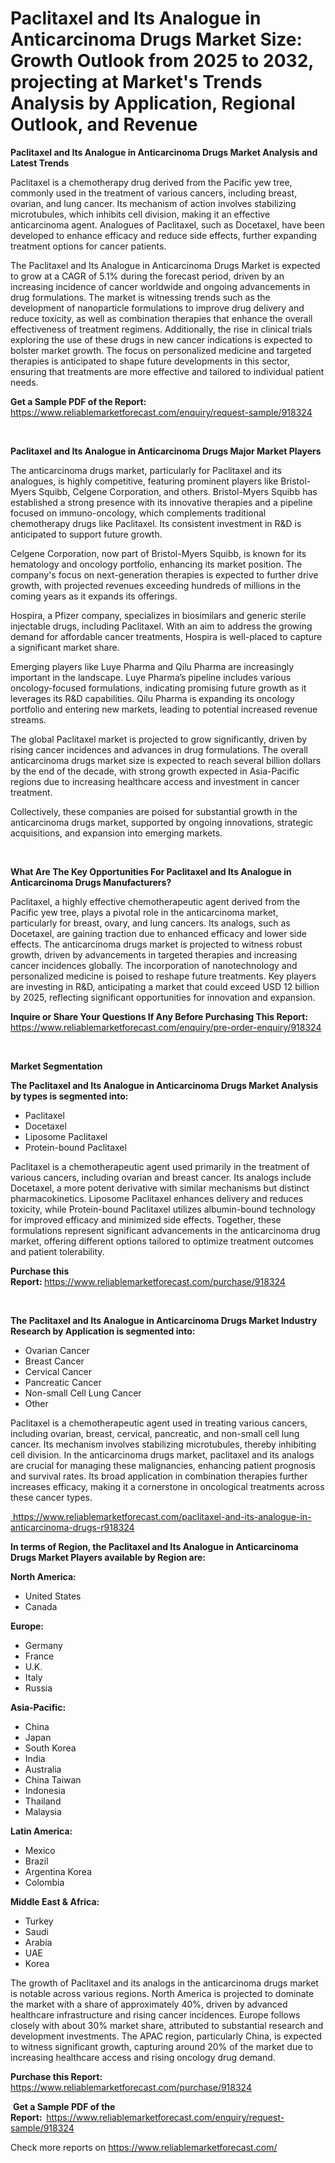 <p><h1>Paclitaxel and Its Analogue in Anticarcinoma Drugs Market Size: Growth Outlook from 2025 to 2032, projecting at Market's Trends Analysis by Application, Regional Outlook, and Revenue</h1></p><p><strong>Paclitaxel and Its Analogue in Anticarcinoma Drugs Market Analysis and Latest Trends</strong></p>
<p><p>Paclitaxel is a chemotherapy drug derived from the Pacific yew tree, commonly used in the treatment of various cancers, including breast, ovarian, and lung cancer. Its mechanism of action involves stabilizing microtubules, which inhibits cell division, making it an effective anticarcinoma agent. Analogues of Paclitaxel, such as Docetaxel, have been developed to enhance efficacy and reduce side effects, further expanding treatment options for cancer patients.</p><p>The Paclitaxel and Its Analogue in Anticarcinoma Drugs Market is expected to grow at a CAGR of 5.1% during the forecast period, driven by an increasing incidence of cancer worldwide and ongoing advancements in drug formulations. The market is witnessing trends such as the development of nanoparticle formulations to improve drug delivery and reduce toxicity, as well as combination therapies that enhance the overall effectiveness of treatment regimens. Additionally, the rise in clinical trials exploring the use of these drugs in new cancer indications is expected to bolster market growth. The focus on personalized medicine and targeted therapies is anticipated to shape future developments in this sector, ensuring that treatments are more effective and tailored to individual patient needs.</p></p>
<p><strong>Get a Sample PDF of the Report:&nbsp;</strong> <a href="https://www.reliablemarketforecast.com/enquiry/request-sample/918324?utm_campaign=3170&utm_medium=2&utm_source=Github&utm_content=ia&utm_term=07032025&utm_id=paclitaxel-and-its-analogue-in-anticarcinoma-drugs">https://www.reliablemarketforecast.com/enquiry/request-sample/918324</a></p>
<p>&nbsp;</p>
<p><strong>Paclitaxel and Its Analogue in Anticarcinoma Drugs Major Market Players</strong></p>
<p><p>The anticarcinoma drugs market, particularly for Paclitaxel and its analogues, is highly competitive, featuring prominent players like Bristol-Myers Squibb, Celgene Corporation, and others. Bristol-Myers Squibb has established a strong presence with its innovative therapies and a pipeline focused on immuno-oncology, which complements traditional chemotherapy drugs like Paclitaxel. Its consistent investment in R&D is anticipated to support future growth.</p><p>Celgene Corporation, now part of Bristol-Myers Squibb, is known for its hematology and oncology portfolio, enhancing its market position. The company's focus on next-generation therapies is expected to further drive growth, with projected revenues exceeding hundreds of millions in the coming years as it expands its offerings.</p><p>Hospira, a Pfizer company, specializes in biosimilars and generic sterile injectable drugs, including Paclitaxel. With an aim to address the growing demand for affordable cancer treatments, Hospira is well-placed to capture a significant market share.</p><p>Emerging players like Luye Pharma and Qilu Pharma are increasingly important in the landscape. Luye Pharma’s pipeline includes various oncology-focused formulations, indicating promising future growth as it leverages its R&D capabilities. Qilu Pharma is expanding its oncology portfolio and entering new markets, leading to potential increased revenue streams.</p><p>The global Paclitaxel market is projected to grow significantly, driven by rising cancer incidences and advances in drug formulations. The overall anticarcinoma drugs market size is expected to reach several billion dollars by the end of the decade, with strong growth expected in Asia-Pacific regions due to increasing healthcare access and investment in cancer treatment.</p><p>Collectively, these companies are poised for substantial growth in the anticarcinoma drugs market, supported by ongoing innovations, strategic acquisitions, and expansion into emerging markets.</p></p>
<p>&nbsp;</p>
<p><strong>What Are The Key Opportunities For Paclitaxel and Its Analogue in Anticarcinoma Drugs Manufacturers?</strong></p>
<p><p>Paclitaxel, a highly effective chemotherapeutic agent derived from the Pacific yew tree, plays a pivotal role in the anticarcinoma market, particularly for breast, ovary, and lung cancers. Its analogs, such as Docetaxel, are gaining traction due to enhanced efficacy and lower side effects. The anticarcinoma drugs market is projected to witness robust growth, driven by advancements in targeted therapies and increasing cancer incidences globally. The incorporation of nanotechnology and personalized medicine is poised to reshape future treatments. Key players are investing in R&D, anticipating a market that could exceed USD 12 billion by 2025, reflecting significant opportunities for innovation and expansion.</p></p>
<p><strong>Inquire or Share Your Questions If Any Before Purchasing This Report:</strong> <a href="https://www.reliablemarketforecast.com/enquiry/pre-order-enquiry/918324?utm_campaign=3170&utm_medium=2&utm_source=Github&utm_content=ia&utm_term=07032025&utm_id=paclitaxel-and-its-analogue-in-anticarcinoma-drugs">https://www.reliablemarketforecast.com/enquiry/pre-order-enquiry/918324</a></p>
<p>&nbsp;</p>
<p><strong>Market Segmentation</strong></p>
<p><strong>The Paclitaxel and Its Analogue in Anticarcinoma Drugs Market Analysis by types is segmented into:</strong></p>
<p><ul><li>Paclitaxel</li><li>Docetaxel</li><li>Liposome Paclitaxel</li><li>Protein-bound Paclitaxel</li></ul></p>
<p><p>Paclitaxel is a chemotherapeutic agent used primarily in the treatment of various cancers, including ovarian and breast cancer. Its analogs include Docetaxel, a more potent derivative with similar mechanisms but distinct pharmacokinetics. Liposome Paclitaxel enhances delivery and reduces toxicity, while Protein-bound Paclitaxel utilizes albumin-bound technology for improved efficacy and minimized side effects. Together, these formulations represent significant advancements in the anticarcinoma drug market, offering different options tailored to optimize treatment outcomes and patient tolerability.</p></p>
<p><strong>Purchase this Report:&nbsp;</strong><a href="https://www.reliablemarketforecast.com/purchase/918324?utm_campaign=3170&utm_medium=2&utm_source=Github&utm_content=ia&utm_term=07032025&utm_id=paclitaxel-and-its-analogue-in-anticarcinoma-drugs">https://www.reliablemarketforecast.com/purchase/918324</a></p>
<p>&nbsp;</p>
<p><strong>The Paclitaxel and Its Analogue in Anticarcinoma Drugs Market Industry Research by Application is segmented into:</strong></p>
<p><ul><li>Ovarian Cancer</li><li>Breast Cancer</li><li>Cervical Cancer</li><li>Pancreatic Cancer</li><li>Non-small Cell Lung Cancer</li><li>Other</li></ul></p>
<p><p>Paclitaxel is a chemotherapeutic agent used in treating various cancers, including ovarian, breast, cervical, pancreatic, and non-small cell lung cancer. Its mechanism involves stabilizing microtubules, thereby inhibiting cell division. In the anticarcinoma drugs market, paclitaxel and its analogs are crucial for managing these malignancies, enhancing patient prognosis and survival rates. Its broad application in combination therapies further increases efficacy, making it a cornerstone in oncological treatments across these cancer types.</p></p>
<p><a href="https://www.reliablemarketforecast.com/paclitaxel-and-its-analogue-in-anticarcinoma-drugs-r918324?utm_campaign=3170&utm_medium=2&utm_source=Github&utm_content=ia&utm_term=07032025&utm_id=paclitaxel-and-its-analogue-in-anticarcinoma-drugs">&nbsp;https://www.reliablemarketforecast.com/paclitaxel-and-its-analogue-in-anticarcinoma-drugs-r918324</a></p>
<p><strong>In terms of Region, the Paclitaxel and Its Analogue in Anticarcinoma Drugs Market Players available by Region are:</strong></p>
<p>
    <p> <strong> North America: </strong>
        <ul>
            <li>United States</li>
            <li>Canada</li>
        </ul>
        </p> 
    <p> <strong> Europe: </strong>
        <ul>
            <li>Germany</li>
            <li>France</li>
            <li>U.K.</li>
            <li>Italy</li>
            <li>Russia</li>
        </ul>
        </p> 
    <p> <strong> Asia-Pacific: </strong>
        <ul>
            <li>China</li>
            <li>Japan</li>
            <li>South Korea</li>
            <li>India</li>
            <li>Australia</li>
            <li>China Taiwan</li>
            <li>Indonesia</li>
            <li>Thailand</li>
            <li>Malaysia</li>
        </ul>
        </p> 
    <p> <strong> Latin America: </strong>
        <ul>
            <li>Mexico</li>
            <li>Brazil</li>
            <li>Argentina Korea</li>
            <li>Colombia</li>
        </ul>
        </p> 
    <p> <strong> Middle East & Africa: </strong>
        <ul>
            <li>Turkey</li>
            <li>Saudi</li>
            <li>Arabia</li>
            <li>UAE</li>
            <li>Korea</li>
        </ul>
    </p>
    </p>
<p><p>The growth of Paclitaxel and its analogs in the anticarcinoma drugs market is notable across various regions. North America is projected to dominate the market with a share of approximately 40%, driven by advanced healthcare infrastructure and rising cancer incidences. Europe follows closely with about 30% market share, attributed to substantial research and development investments. The APAC region, particularly China, is expected to witness significant growth, capturing around 20% of the market due to increasing healthcare access and rising oncology drug demand.</p></p>
<p><strong>Purchase this Report: </strong><a href="https://www.reliablemarketforecast.com/purchase/918324?utm_campaign=3170&utm_medium=2&utm_source=Github&utm_content=ia&utm_term=07032025&utm_id=paclitaxel-and-its-analogue-in-anticarcinoma-drugs">https://www.reliablemarketforecast.com/purchase/918324</a></p>
<p>&nbsp;<strong>Get a Sample PDF of the Report:&nbsp;&nbsp;</strong><a href="https://www.reliablemarketforecast.com/enquiry/request-sample/918324?utm_campaign=3170&utm_medium=2&utm_source=Github&utm_content=ia&utm_term=07032025&utm_id=paclitaxel-and-its-analogue-in-anticarcinoma-drugs">https://www.reliablemarketforecast.com/enquiry/request-sample/918324</a></p>
<p><strong></strong></p>
<p>Check more reports on <a href="https://www.reliablemarketforecast.com/?utm_campaign=3170&utm_medium=2&utm_source=Github&utm_content=ia&utm_term=07032025&utm_id=paclitaxel-and-its-analogue-in-anticarcinoma-drugs">https://www.reliablemarketforecast.com/</a></p>